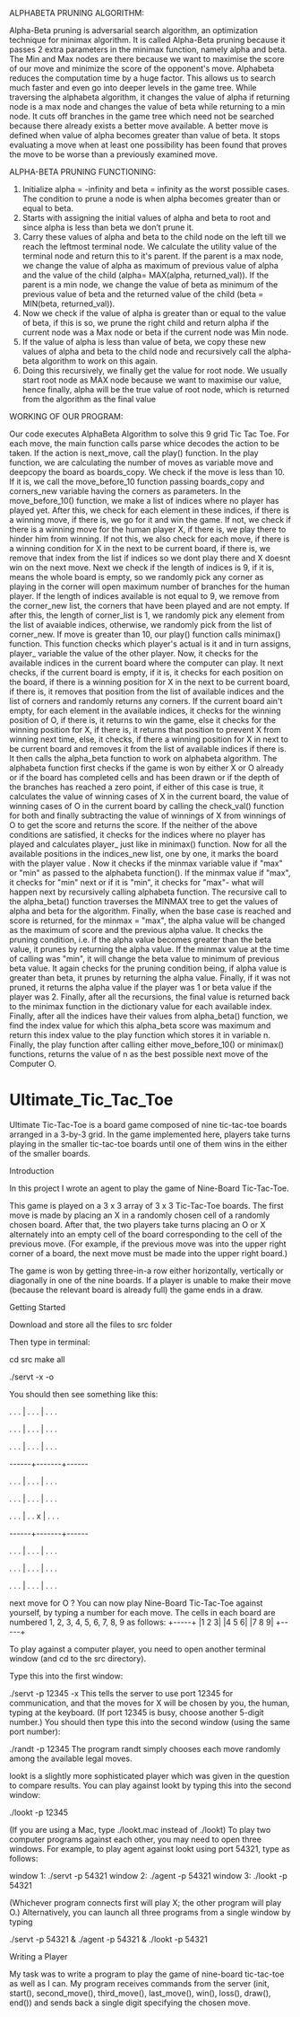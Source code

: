 ALPHABETA PRUNING ALGORITHM:

Alpha-Beta pruning is adversarial search algorithm, an optimization technique for minimax algorithm. It is called Alpha-Beta
pruning because it passes 2 extra parameters in the minimax function, namely alpha and beta. The Min and Max nodes are there
because we want to maximise the score of our move and minimize the score of the opponent's move. Alphabeta reduces the computation time
by a huge factor. This allows us to search much faster and even go into deeper levels in the game tree. While traversing the alphabeta
algorithm, it changes the value of alpha if returning node is a max node and changes the value of beta while returning to a min node. It
cuts off branches in the game tree which need not be searched because there already exists a better move available. A better move is
defined when value of alpha becomes greater than value of beta. It stops evaluating a move when at least one possibility has been found
that proves the move to be worse than a previously examined move.

ALPHA-BETA PRUNING FUNCTIONING:

1.	Initialize alpha = -infinity and beta = infinity as the worst possible cases. The condition to prune a node is when alpha becomes
greater than or equal to beta.
2.	Starts with assigning the initial values of alpha and beta to root and since alpha is less than beta we don’t prune it.
3.	Carry these values of alpha and beta to the child node on the left till we reach the leftmost terminal node. We calculate the
utility value of the terminal node and return this to it's parent. If the parent is a max node, we change the value of alpha as maximum
of previous value of alpha and the value of the child (alpha= MAX(alpha, returned_val)). If the parent is a min node, we change the
value of beta as minimum of the previous value of beta and the returned value of the child (beta = MIN(beta, returned_val)).
4. Now we check if the value of alpha is greater than or equal to the value of beta, if this is so, we prune the right child and return
alpha if the current node was a Max node or beta if the current node was Min node.
5. If the value of alpha is less than value of beta, we copy these new values of alpha and beta to the child node and recursively call
the alpha-beta algorithm to work on this again.
6. Doing this recursively, we finally get the value for root node. We usually start root node as MAX node because we want to maximise our
value, hence finally, alpha will be the true value of root node, which is returned from the algorithm as the final value

WORKING OF OUR PROGRAM:

Our code executes AlphaBeta Algorithm to solve this 9 grid Tic Tac Toe.
For each move, the main function calls parse whice decodes the action to be taken.
If the action is next_move, call the play() function. In the play function, we are calculating the number of moves as variable move and deepcopy the board as boards_copy. We check if the move is less than 10.
If it is, we call the move_before_10 function passing boards_copy and corners_new variable having the corners as parameters. In the move_before_10() function, we make a list of indices where no player has played yet. After this, we check for each element in these indices, if there is a winning move, if there is, we go for it and win the game.
If not, we check if there is a winning move for the human player X, if there is, we play there to hinder him from winning.
If not this, we also check for each move, if there is a winning condition for X in the next to be current board, if there is, we remove that index from the list if indices so we dont play there and X doesnt win on the next move. Next we check if the length of indices is 9, if it is, means the whole board is empty, so we randomly pick any corner as playing in the corner will open maximum number of branches for the human player. If the length of indices available is not equal to 9, we remove from the corner_new list, the corners that have been played and are not empty. If after this, the length of corner_list is 1, we randomly pick any element from the list of avaiable indices, otherwise, we randomly pick from the list of corner_new.
 If move is greater than 10, our play() function calls minimax() function. This function checks which player's actual is it and in turn assigns, player_ variable the value of the other player. Now, it checks for the available indices in the current board where the computer can play. It next checks, if the current board is empty, if it is, it checks for each position on the board, if there is a winning position for X in the next to be current board, if there is, it removes that position from the list of available indices  and the list of corners and randomly returns any corners. If the current board ain't empty, for each element in the available indices, it checks for the winning position of O, if there is, it returns to win the game, else it checks for the winning position for X, if there is, it returns that position to prevent X from winning next time, else, it checks, if there a winning position for X in next to be current board and removes it from the list of available indices if there is. It then calls the alpha_beta function to work on alphabeta algorithm. The alphabeta function first checks if the game is won by either X or O already or if the board has completed cells and has been drawn or if the depth of the branches has reached a zero point, if either of this case is true, it calculates the value of winning cases of
 X in the current board, the value of winning cases of O in the current board by calling the check_val() function for both and finally subtracting the value of winnings of X from winnings of O to get the score and returns the score.
 If the neither of the above conditions are satisfied, it checks for the indices where no player has played and calculates player_ just like in minimax() function. Now for all the available positions in the indices_new list, one by one, it marks the board with the player value .
 Now it checks if the minmax variable value if "max" or "min" as passed to the alphabeta function(). If the minmax value if "max", it checks for "min" next or if it is "min", it checks for "max"-  what will happen next by recursively calling alphabeta function. The recursive call to the alpha_beta() function traverses the MINMAX tree to get the values of alpha and beta for the algorithm. Finally, when the base case is reached and score is returned, for the minmax = "max", the alpha value will be changed as the maximum of score and the previous alpha value. It checks the pruning condition, i.e. if the alpha value becomes greater than the beta value, it prunes by returning the alpha value. If the minmax value at the time of calling was "min", it will change the beta value to minimum of previous beta value. It again checks for the pruning condition being, if alpha value is greater than beta, it prunes by returning the alpha value.
 Finally, if it was not pruned, it returns the alpha value if the player was 1 or beta value if the player was 2. Finally, after all the recursions, the final value is returned back to the minimax function in the dictionary value for each available index.
 Finally, after all the indices have their values from alpha_beta() function, we find the index value for which this alpha_beta score was maximum and return this index value to the play function which stores it in variable n. Finally, the play function after calling either move_before_10() or minimax() functions, returns the value of n as the best possible next move of the Computer O.


# Ultimate_Tic_Tac_Toe
Ultimate Tic-Tac-Toe is a board game composed of nine tic-tac-toe boards arranged in a 3-by-3 grid. In the game implemented here, players take turns playing in the smaller tic-tac-toe boards until one of them wins in the either of the smaller boards.

Introduction

In this project I wrote an agent to play the game of Nine-Board Tic-Tac-Toe.

This game is played on a 3 x 3 array of 3 x 3 Tic-Tac-Toe boards. The first move is made by placing an X in a randomly chosen cell of a randomly chosen board. After that, the two players take turns placing an O or X alternately into an empty cell of the board corresponding to the cell of the previous move. (For example, if the previous move was into the upper right corner of a board, the next move must be made into the upper right board.)

The game is won by getting three-in-a row either horizontally, vertically or diagonally in one of the nine boards. If a player is unable to make their move (because the relevant board is already full) the game ends in a draw.


Getting Started

Download and store all the files to src folder

Then type in terminal:

cd src
make all

./servt -x -o

You should then see something like this:


 . . . | . . . | . . .
 
 . . . | . . . | . . .
 
 . . . | . . . | . . .
 
 ------+-------+------
 
 . . . | . . . | . . .
 
 . . . | . . . | . . .
 
 . . . | . . x | . . .
 
 ------+-------+------
 
 . . . | . . . | . . .
 
 . . . | . . . | . . .
 
 . . . | . . . | . . .
 
 

next move for O ? 
You can now play Nine-Board Tic-Tac-Toe against yourself, by typing a number for each move. 
The cells in each board are numbered 1, 2, 3, 4, 5, 6, 7, 8, 9 as follows:
+-----+
|1 2 3|
|4 5 6|
|7 8 9|
+-----+

To play against a computer player, you need to open another terminal window (and cd to the src directory).

Type this into the first window:

./servt -p 12345 -x
This tells the server to use port 12345 for communication, and that the moves for X will be chosen by you, the human, typing at the keyboard. (If port 12345 is busy, choose another 5-digit number.)
You should then type this into the second window (using the same port number):

./randt -p 12345
The program randt simply chooses each move randomly among the available legal moves.


lookt is a slightly more sophisticated player which was given in the question to compare results.
You can play against lookt by typing this into the second window:

./lookt -p 12345

(If you are using a Mac, type ./lookt.mac instead of ./lookt)
To play two computer programs against each other, you may need to open three windows. For example, to play agent against lookt using port 54321, type as follows:

window 1:	./servt -p 54321
window 2:	./agent -p 54321
window 3:	./lookt -p 54321

(Whichever program connects first will play X; the other program will play O.)
Alternatively, you can launch all three programs from a single window by typing

./servt -p 54321 &
./agent -p 54321 &
./lookt -p 54321

Writing a Player

My task was to write a program to play the game of nine-board tic-tac-toe as well as I can.
My program receives commands from the server (init, start(), second_move(), third_move(), last_move(), win(), loss(), draw(), end()) and sends back a single digit specifying the chosen move.
